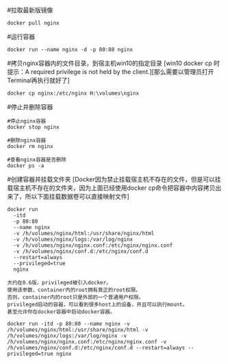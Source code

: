 #拉取最新版镜像
```shell
docker pull nginx
```

#运行容器
```shell
docker run --name nginx -d -p 80:80 nginx
```

#拷贝nginx容器内的文件目录，到宿主机win10的指定目录 
[win10 docker cp 时提示：A required privilege is not held by the client.][那么需要以管理员打开Terminal再执行就好了]
```shell
docker cp nginx:/etc/nginx H:\volumes\nginx
```

#停止并删除容器
```shell
#停止nginx容器
docker stop nginx
 
#删除nginx容器
docker rm nginx

#查看nginx容器是否删除
docker ps -a
```


#创建容器并挂载文件夹   [Docker因为禁止挂载宿主机不存在的文件，但是可以挂载宿主机不存在的文件夹，因为上面已经使用docker cp命令把容器中内容拷贝出来了，所以下面挂载数据卷可以直接映射文件]
```shell
docker run 
  -itd 
  -p 80:80 
  --name nginx 
  -v /h/volumes/nginx/html:/usr/share/nginx/html 
  -v /h/volumes/nginx/logs:/var/log/nginx
  -v /h/volumes/nginx/nginx.conf:/etc/nginx/nginx.conf 
  -v /h/volumes/nginx/conf.d:/etc/nginx/conf.d
  --restart=always 
  --privileged=true 
  nginx
```

```text
大约在0.6版，privileged被引入docker。
使用该参数，container内的root拥有真正的root权限。
否则，container内的root只是外部的一个普通用户权限。
privileged启动的容器，可以看到很多host上的设备，并且可以执行mount。
甚至允许你在docker容器中启动docker容器。
```

```shell
docker run -itd -p 80:80 --name nginx -v /h/volumes/nginx/html:/usr/share/nginx/html -v /h/volumes/nginx/logs:/var/log/nginx -v /h/volumes/nginx/nginx.conf:/etc/nginx/nginx.conf -v /h/volumes/nginx/conf.d:/etc/nginx/conf.d --restart=always --privileged=true nginx
```
